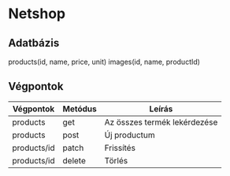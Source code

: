 # Netshop

## Adatbázis

products(id, name, price, unit)
images(id, name, productId)

## Végpontok

| Végpontok | Metódus | Leírás |
|-----------|---------|------------------------------|
| products  | get     | Az összes termék lekérdezése |
| products  | post    | Új productum  |
| products/id | patch | Frissítés |
| products/id | delete | Törlés |
